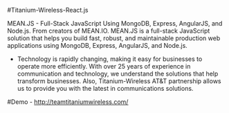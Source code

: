 #Titanium-Wireless-React.js 

MEAN.JS - Full-Stack JavaScript Using MongoDB, Express, AngularJS, and Node.js. From creators of MEAN.IO. MEAN.JS is a full-stack JavaScript solution that helps you build fast, robust, and maintainable production web applications using MongoDB, Express, AngularJS, and Node.js.


- Technology is rapidly changing, making it easy for businesses to operate more efficiently. With over 25 years of experience in communication and technology, we understand the solutions that help transform businesses. Also, Titanium-Wireless AT&T partnership allows us to provide you with the latest in communications solutions.

 
#Demo - http://teamtitaniumwireless.com/

